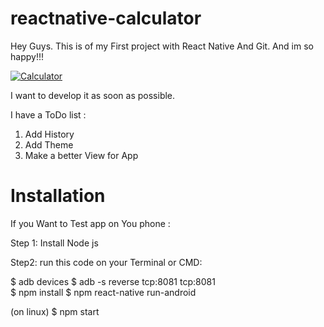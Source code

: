 # reactnative-calculator
Hey Guys. 
This is of my First project with React Native And Git. And im so happy!!!

<a href="https://trello-attachments.s3.amazonaws.com/5f2f7601d71fc85a182792c4/5f4616d16d392f7e3fd3a6b8/5d87ce77facc05d66eae31eca7cd1334/Screenshot_2020-08-29-00-39-51.png">
<img src="https://trello-attachments.s3.amazonaws.com/5f2f7601d71fc85a182792c4/5f4616d16d392f7e3fd3a6b8/5d87ce77facc05d66eae31eca7cd1334/Screenshot_2020-08-29-00-39-51.png" alt="Calculator" width:225px, height:512px>
</a>

I want to develop it as soon as possible.

I have a ToDo list :

1. Add History 
2. Add Theme
3. Make a better View for App

<h1><strong>Installation</strong></h1>

If you Want to Test app on You phone :

Step 1:
Install Node js 

Step2:
run this code on your Terminal or CMD:

$ adb devices 
$ adb -s <DeviceName> reverse tcp:8081 tcp:8081    
$ npm install
$ npm react-native run-android

(on linux)
$ npm start

